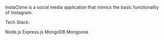 InstaClone is a social media application that mimics the basic functionality of Instagram. 

Tech Stack:

Node.js
Express.js
MongoDB
Mongoose
